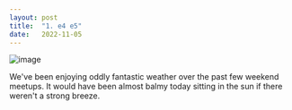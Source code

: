 ```yaml
---
layout: post
title:  "1. e4 e5"
date:   2022-11-05
---
```


![image]({{site.url}}/assets/meetup_photos/2022-11-05.jpg)

We've been enjoying oddly fantastic weather over the past few weekend meetups. It would have been almost balmy today sitting in the sun if there weren't a strong breeze.
